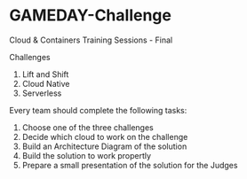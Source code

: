 # GAMEDAY-Challenge
Cloud & Containers Training Sessions - Final

Challenges

1. Lift and Shift
2. Cloud Native
3. Serverless


Every team should complete the following tasks:

1. Choose one of the three challenges
2. Decide which cloud to work on the challenge 
3. Build an Architecture Diagram of the solution
4. Build the solution to work propertly
5. Prepare a small presentation of the solution for the Judges


